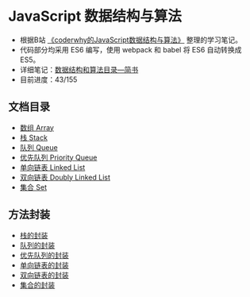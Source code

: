 # JavaScript 数据结构与算法

+ 根据B站 [《coderwhy的JavaScript数据结构与算法》](https://www.bilibili.com/video/BV1x7411L7Q7) 整理的学习笔记。
+ 代码部分均采用 ES6 编写，使用 webpack 和 babel 将 ES6 自动转换成 ES5。
+ 详细笔记：[数据结构和算法目录—简书](https://www.jianshu.com/p/38853c044156)
+ 目前进度：43/155

## 文档目录

- [数组 Array](Documents/01_数组.md)
- [栈 Stack](Documents/02_栈.md)
- [队列 Queue](Documents/03_队列.md)
- [优先队列 Priority Queue](Documents/04_优先队列.md)
- [单向链表 Linked List](Documents/05_单向链表.md)
- [双向链表 Doubly Linked List](Documents/06_双向链表.md)
- [集合 Set](Documents/07_集合组.md)

## 方法封装

- [栈的封装](封装/02栈/stack.js)
- [队列的封装](封装/03队列/queue.js)
- [优先队列的封装](封装/04优先队列/priorityQueue.js)
- [单向链表的封装](封装/05单向链表/linkedList.js)
- [双向链表的封装](封装/06双向链表/doublyLinkedList.js)
- [集合的封装](封装/07集合/set.js)
